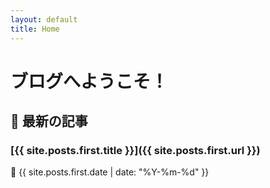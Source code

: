 ```yaml
---
layout: default
title: Home
---
```


# ブログへようこそ！

## 📰 最新の記事
### [{{ site.posts.first.title }}]({{ site.posts.first.url }})
📅 {{ site.posts.first.date | date: "%Y-%m-%d" }}